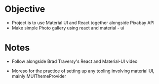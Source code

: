 # Objective

- Project is to use Material UI and React together alongside Pixabay API
- Make simple Photo gallery using react and material - ui



# Notes

- Follow alongside Brad Traversy's React and Material-UI video

- Moreso for the practice of setting up any tooling involving material UI, mainly MUIThemeProvider